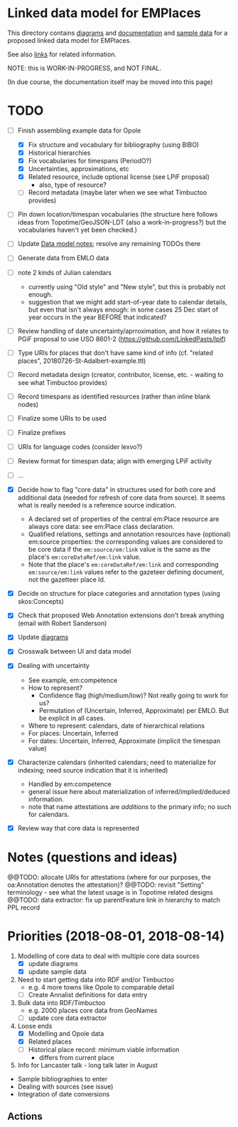 # Linked data model for EMPlaces

This directory contains [diagrams](PDFs) and [documentation](20180405-EMPlaces-data-model-notes.md) and [sample data](20180410-opole-example-data.ttl) for a proposed linked data model for EMPlaces.

See also [links](Links.md) for related information.

NOTE: this is WORK-IN-PROGRESS, and NOT FINAL.

(In due course, the documentation itself may be moved into this page)

# TODO

- [ ] Finish assembling example data for Opole
    - [x] Fix structure and vocabulary for bibliography (using BIBO)
    - [x] Historical hierarchies
    - [x] Fix vocabularies for timespans (PeriodO?)
    - [x] Uncertainties, approximations, etc
    - [x] Related resource, include optional license (see LPiF proposal)
        - also, type of resource?
    - [ ] Record metadata (maybe later when we see what Timbuctoo provides)
- [ ] Pin down location/timespan vocabularies (the structure here follows ideas from Topotime/GeoJSON-LDT (also a work-in-progress?) but the vocabularies haven't yet been checked.)
- [ ] Update [Data model notes](./20180405-EMPlaces-data-model-notes.md); resolve any remaining TODOs there
- [ ] Generate data from EMLO data

- [ ] note 2 kinds of Julian calendars
    - currently using "Old style" and "New style", but this is probably not enough.
    - suggestion that we might add start-of-year date to calendar details, but even that isn't always enough: in some cases 25 Dec start of year occurs in the year BEFORE that indicated?
- [ ] Review handling of date uncertainty/aprroximation, and how it relates to PGiF proposal to use USO 8601-2 (https://github.com/LinkedPasts/lpif)
- [ ] Type URIs for places that don't have same kind of info (cf. "related places", 20180726-St-Adalbert-example.ttl)
- [ ] Record metadata design (creator, contributor, license, etc. - waiting to see what Timbuctoo provides)
- [ ] Record timespans as identified resources (rather than inline blank nodes)
- [ ] Finalize some URIs to be used
- [ ] Finalize prefixes
- [ ] URIs for language codes (consider lexvo?)
- [ ] Review format for timespan data; align with emerging LPiF activity
- [ ] ...

- [x] Decide how to flag "core data" in structures used for both core and additional data (needed for refresh of core data from source).  It seems what is really needed is a reference source indication.
    - A declared set of properties of the central em:Place resource are always core data: see em:Place class declaration.
    - Qualified relations, settings and annotation resources have (optional) em:source properties: the corresponding values are considered to be core data if the `em:source/em:link` value is the same as the place's `em:coreDataRef/em:link` value.
    - Note that the place's `em:coreDataRef/em:link` and corresponding `em:source/em:link` values refer to the gazeteer defining document, not the gazetteer place Id.
- [x] Decide on structure for place categories and annotation types (using skos:Concepts)
- [x] Check that proposed Web Annotation extensions don't break anything (email with Robert Sanderson)
- [x] Update [diagrams](./PDFs/)
- [x] Crosswalk between UI and data model
- [x] Dealing with uncertainty
    - See example, em:competence
    - How to represent?  
       - Confidence flag (high/medium/low)? Not really going to work for us?
       - Permutation of (Uncertain, Inferred, Approximate) per EMLO.  But be explicit in all cases.
    - Where to represent: calendars, date of hierarchical relations
    - For places: Uncertain, Inferred
    - For dates: Uncertain, Inferred, Approximate (implicit the timespan value)
- [x] Characterize calendars (inherited calendars; need to materialize for indexing; need source indication that it is inherited)
    - Handled by em:competence
    - general issue here about materialization of inferred/implied/deduced information.
    - note that name attestations are *additions* to the primary info; no such for calendars.
- [x] Review way that core data is represented


# Notes (questions and ideas)

@@TODO: allocate URIs for attestations (where for our purposes, the oa:Annotation denotes the attestation)?
@@TODO: revisit "Setting" terminology - see what the latest usage is in Topotime related designs
@@TODO: data extractor: fix up parentFeature link in hierarchy to match PPL record

# Priorities (2018-08-01, 2018-08-14)

1. Modelling of core data to deal with multiple core data sources
    - [x] update diagrams
    - [x] update sample data
2. Need to start getting data into RDF and/or Timbuctoo
    - e.g. 4 more towns like Opole to comparable detail
    - [ ] Create Annalist definitions for data entry
3. Bulk data into RDF/Timbuctoo
    - e.g. 2000 places core data from GeoNames
    - [ ] update core data extractor
4. Loose ends
    - [x] Modelling and Opole data
    - [x] Related places
    - [ ] Historical place record: minimum viable information
       - differs from current place
4. Info for Lancaster talk - long talk later in August

- Sample bibliographies to enter
- Dealing with sources (see issue)
- Integration of date conversions

## Actions


